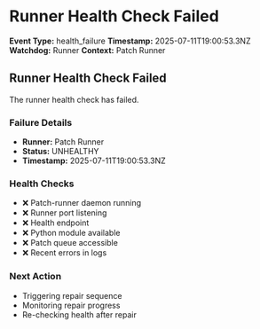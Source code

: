 # Runner Health Check Failed

**Event Type:** health_failure
**Timestamp:** 2025-07-11T19:00:53.3NZ
**Watchdog:** Runner
**Context:** Patch Runner


## Runner Health Check Failed

The runner health check has failed.

### Failure Details
- **Runner:** Patch Runner
- **Status:** UNHEALTHY
- **Timestamp:** 2025-07-11T19:00:53.3NZ

### Health Checks
- ❌ Patch-runner daemon running
- ❌ Runner port listening
- ❌ Health endpoint
- ❌ Python module available
- ❌ Patch queue accessible
- ❌ Recent errors in logs

### Next Action
- Triggering repair sequence
- Monitoring repair progress
- Re-checking health after repair


